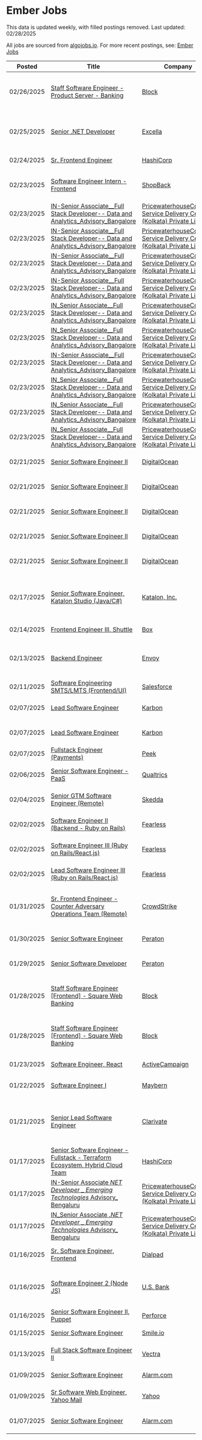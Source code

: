 # Ember Jobs

This data is updated weekly, with filled postings removed. Last updated: 02/28/2025

All jobs are sourced from [algojobs.io](https://algojobs.io/). For more recent postings, see: [Ember Jobs](https://algojobs.io/jobs/ember)

| Posted | Title | Company | Salary | Location |
| --- | --- | --- | --- | --- |
| 02/26/2025 | [Staff Software Engineer - Product Server - Banking](https://algojobs.io/jobs/3267052) | [Block](https://algojobs.io/company/block/) | $263K - $395K | Bay Area, CA, United States of America |
| 02/25/2025 | [Senior .NET Developer](https://algojobs.io/jobs/3265192) | [Excella ](https://algojobs.io/company/excella/) | N/A | Arlington, Virginia, United States, Remote |
| 02/24/2025 | [Sr. Frontend Engineer](https://algojobs.io/jobs/3242543) | [HashiCorp](https://algojobs.io/company/hashicorp/) | N/A | India - Bengaluru |
| 02/23/2025 | [Software Engineer Intern - Frontend](https://algojobs.io/jobs/3241685) | [ShopBack](https://algojobs.io/company/shopback-2/) | N/A | Ho Chi Minh, Vietnam (Hybrid) |
| 02/23/2025 | [IN-Senior Associate__Full Stack Developer-- Data and Analytics_Advisory_Bangalore](https://algojobs.io/jobs/3248159) | [PricewaterhouseCoopers Service Delivery Center (Kolkata) Private Limited](https://algojobs.io/company/pwc/) | N/A | Bengaluru Millenia, India |
| 02/23/2025 | [IN-Senior Associate__Full Stack Developer-- Data and Analytics_Advisory_Bangalore](https://algojobs.io/jobs/3248160) | [PricewaterhouseCoopers Service Delivery Center (Kolkata) Private Limited](https://algojobs.io/company/pwc/) | N/A | Bengaluru Millenia, India |
| 02/23/2025 | [IN-Senior Associate__Full Stack Developer-- Data and Analytics_Advisory_Bangalore](https://algojobs.io/jobs/3248161) | [PricewaterhouseCoopers Service Delivery Center (Kolkata) Private Limited](https://algojobs.io/company/pwc/) | N/A | Bengaluru Millenia, India |
| 02/23/2025 | [IN-Senior Associate__Full Stack Developer-- Data and Analytics_Advisory_Bangalore](https://algojobs.io/jobs/3248162) | [PricewaterhouseCoopers Service Delivery Center (Kolkata) Private Limited](https://algojobs.io/company/pwc/) | N/A | Bengaluru Millenia, India |
| 02/23/2025 | [IN_Senior Associate__Full Stack Developer-- Data and Analytics_Advisory_Bangalore](https://algojobs.io/jobs/3248165) | [PricewaterhouseCoopers Service Delivery Center (Kolkata) Private Limited](https://algojobs.io/company/pwc/) | N/A | Bengaluru Millenia, India |
| 02/23/2025 | [IN_Senior Associate__Full Stack Developer-- Data and Analytics_Advisory_Bangalore](https://algojobs.io/jobs/3248166) | [PricewaterhouseCoopers Service Delivery Center (Kolkata) Private Limited](https://algojobs.io/company/pwc/) | N/A | Bengaluru Millenia, India |
| 02/23/2025 | [IN-Senior Associate__Full Stack Developer-- Data and Analytics_Advisory_Bangalore](https://algojobs.io/jobs/3248167) | [PricewaterhouseCoopers Service Delivery Center (Kolkata) Private Limited](https://algojobs.io/company/pwc/) | N/A | Bengaluru Millenia, India |
| 02/23/2025 | [IN_Senior Associate__Full Stack Developer-- Data and Analytics_Advisory_Bangalore](https://algojobs.io/jobs/3248168) | [PricewaterhouseCoopers Service Delivery Center (Kolkata) Private Limited](https://algojobs.io/company/pwc/) | N/A | Bengaluru Millenia, India |
| 02/23/2025 | [IN_Senior Associate__Full Stack Developer-- Data and Analytics_Advisory_Bangalore](https://algojobs.io/jobs/3248169) | [PricewaterhouseCoopers Service Delivery Center (Kolkata) Private Limited](https://algojobs.io/company/pwc/) | N/A | Bengaluru Millenia, India |
| 02/23/2025 | [IN_Senior Associate__Full Stack Developer-- Data and Analytics_Advisory_Bangalore](https://algojobs.io/jobs/3248170) | [PricewaterhouseCoopers Service Delivery Center (Kolkata) Private Limited](https://algojobs.io/company/pwc/) | N/A | Bengaluru Millenia, India |
| 02/21/2025 | [Senior Software Engineer II](https://algojobs.io/jobs/3230746) | [DigitalOcean](https://algojobs.io/company/digitalocean98/) | $154K - $190K | San Francisco |
| 02/21/2025 | [Senior Software Engineer II](https://algojobs.io/jobs/3230743) | [DigitalOcean](https://algojobs.io/company/digitalocean98/) | $140K - $175K | Boston |
| 02/21/2025 | [Senior Software Engineer II](https://algojobs.io/jobs/3230741) | [DigitalOcean](https://algojobs.io/company/digitalocean98/) | $140K - $175K | Denver |
| 02/21/2025 | [Senior Software Engineer II](https://algojobs.io/jobs/3230744) | [DigitalOcean](https://algojobs.io/company/digitalocean98/) | $140K - $175K | Austin |
| 02/21/2025 | [Senior Software Engineer II](https://algojobs.io/jobs/3230745) | [DigitalOcean](https://algojobs.io/company/digitalocean98/) | $140K - $175K | Seattle |
| 02/17/2025 | [Senior Software Engineer, Katalon Studio (Java/C#)](https://algojobs.io/jobs/3176143) | [Katalon, Inc.](https://algojobs.io/company/katalon/) | N/A | Ho Chi Minh City, Ho Chi Minh City, Vietnam (Hybrid) |
| 02/14/2025 | [Frontend Engineer III, Shuttle](https://algojobs.io/jobs/3163833) | [Box](https://algojobs.io/company/boxinc/) | N/A | Warsaw, Poland |
| 02/13/2025 | [Backend Engineer](https://algojobs.io/jobs/3149017) | [Envoy](https://algojobs.io/company/envoy/) | $140K - $160K | San Francisco, California, United States |
| 02/11/2025 | [Software Engineering SMTS/LMTS (Frontend/UI)](https://algojobs.io/jobs/3142669) | [Salesforce](https://algojobs.io/company/salesforce/) | N/A | India - Bangalore |
| 02/07/2025 | [Lead Software Engineer](https://algojobs.io/jobs/3076312) | [Karbon](https://algojobs.io/company/karbon/) | N/A | Sydney, NSW, Australia |
| 02/07/2025 | [Lead Software Engineer](https://algojobs.io/jobs/3076313) | [Karbon](https://algojobs.io/company/karbon/) | N/A | Canberra, ACT, Australia |
| 02/07/2025 | [Fullstack Engineer (Payments)](https://algojobs.io/jobs/3093682) | [Peek](https://algojobs.io/company/peek/) | N/A | Mexico |
| 02/06/2025 | [Senior Software Engineer - PaaS](https://algojobs.io/jobs/3057373) | [Qualtrics](https://algojobs.io/company/qualtrics/) | N/A | Mexico City, Mexico |
| 02/04/2025 | [Senior GTM Software Engineer (Remote)](https://algojobs.io/jobs/3031631) | [Skedda](https://algojobs.io/company/skedda/) | N/A | Remote - Europe, in CET |
| 02/02/2025 | [Software Engineer II (Backend - Ruby on Rails)](https://algojobs.io/jobs/3017701) | [Fearless](https://algojobs.io/company/fearless/) | $90K - $117K | Baltimore, MD or Remote |
| 02/02/2025 | [Software Engineer III (Ruby on Rails/React.js)](https://algojobs.io/jobs/3017706) | [Fearless](https://algojobs.io/company/fearless/) | $131K - $161K | Baltimore, MD or Remote |
| 02/02/2025 | [Lead Software Engineer III (Ruby on Rails/React.js)](https://algojobs.io/jobs/3017703) | [Fearless](https://algojobs.io/company/fearless/) | $131K - $161K | Baltimore, MD or Remote |
| 01/31/2025 | [Sr. Frontend Engineer - Counter Adversary Operations Team (Remote)](https://algojobs.io/jobs/3020249) | [CrowdStrike](https://algojobs.io/company/crowdstrike/) | N/A | Ireland - Remote / United Kingdom - Remote |
| 01/30/2025 | [Senior Software Engineer](https://algojobs.io/jobs/3011881) | [Peraton](https://algojobs.io/company/peraton/) | $135K - $216K | Herndon, VA, US |
| 01/29/2025 | [Senior Software Developer](https://algojobs.io/jobs/2997550) | [Peraton](https://algojobs.io/company/peraton/) | $135K - $216K | Herndon, VA, US |
| 01/28/2025 | [Staff Software Engineer [Frontend] - Square Web Banking](https://algojobs.io/jobs/2976408) | [Block](https://algojobs.io/company/block/) | $239K - $359K | New York, NY, United States of America |
| 01/28/2025 | [Staff Software Engineer [Frontend] - Square Web Banking](https://algojobs.io/jobs/2976405) | [Block](https://algojobs.io/company/block/) | $239K - $359K | Bay Area, CA, United States of America |
| 01/23/2025 | [Software Engineer, React](https://algojobs.io/jobs/2928438) | [ActiveCampaign](https://algojobs.io/company/activecampaign/) | N/A | Krakow (Hybrid) |
| 01/22/2025 | [Software Engineer I](https://algojobs.io/jobs/2917827) | [Maybern](https://algojobs.io/company/maybern/) | $125K - $135K | New York Office |
| 01/21/2025 | [Senior Lead Software Engineer](https://algojobs.io/jobs/2907434) | [Clarivate](https://algojobs.io/company/clarivate/) | N/A | R268- Seattle, WA, United States of America |
| 01/17/2025 | [Senior Software Engineer - Fullstack - Terraform Ecosystem, Hybrid Cloud Team](https://algojobs.io/jobs/2876016) | [HashiCorp](https://algojobs.io/company/hashicorp/) | $176K - $207K | United States (Hybrid) |
| 01/17/2025 | [IN-Senior Associate _NET Developer _ Emerging Technologies_ Advisory_ Bengaluru](https://algojobs.io/jobs/2868759) | [PricewaterhouseCoopers Service Delivery Center (Kolkata) Private Limited](https://algojobs.io/company/pwc/) | N/A | Bengaluru Millenia, India |
| 01/17/2025 | [IN_Senior Associate _.NET Developer _ Emerging Technologies_ Advisory_ Bengaluru](https://algojobs.io/jobs/2868792) | [PricewaterhouseCoopers Service Delivery Center (Kolkata) Private Limited](https://algojobs.io/company/pwc/) | N/A | Bengaluru Millenia, India |
| 01/16/2025 | [Sr. Software Engineer, Frontend](https://algojobs.io/jobs/2862864) | [Dialpad](https://algojobs.io/company/dialpad/) | N/A | Buenos Aires, Argentina  |
| 01/16/2025 | [Software Engineer 2 (Node JS)](https://algojobs.io/jobs/2852096) | [U.S. Bank](https://algojobs.io/company/usbank/) | N/A | Gresham, OR / New York, NY / Cincinnati, OH / ... |
| 01/16/2025 | [Senior Software Engineer II, Puppet](https://algojobs.io/jobs/2860505) | [Perforce](https://algojobs.io/company/perforce/) | N/A | Belfast (Hybrid) |
| 01/15/2025 | [Senior Software Engineer](https://algojobs.io/jobs/2846228) | [Smile.io](https://algojobs.io/company/smile.io/) | N/A | Canada (Remote) |
| 01/13/2025 | [Full Stack Software Engineer II](https://algojobs.io/jobs/2817327) | [Vectra](https://algojobs.io/company/vectranetworks/) | $132K - $178K | Austin, Texas |
| 01/09/2025 | [Senior Software Engineer](https://algojobs.io/jobs/2771979) | [Alarm.com](https://algojobs.io/company/alarmcom/) | N/A | Lawrence, KS  |
| 01/09/2025 | [Sr Software Web Engineer, Yahoo Mail](https://algojobs.io/jobs/2789159) | [Yahoo](https://algojobs.io/company/ouryahoo/) | $128K - $266K | United States of America |
| 01/07/2025 | [Senior Software Engineer](https://algojobs.io/jobs/2756670) | [Alarm.com](https://algojobs.io/company/alarmcom/) | $140K - $158K | Redwood City, CA |